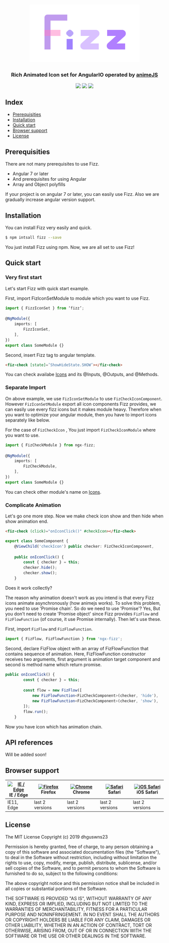 <h1 align="center">
  <img width="350" src="/assets/documentations/fizz-logo.png">

</h1>
<h3 align="center">Rich Animated Icon set for AngularIO operated by <a href="https://github.com/juliangarnier/anime">animeJS</a></h3>
<p align="center">
  <a href="http://fizz.ohjun.me"><img src="https://img.shields.io/badge/npm-6.1.0-blue.svg"></a>
  <a href="http://fizz.ohjun.me"><img src="https://img.shields.io/badge/version-0.1.0--alpha-green.svg"></a>
  <a href="http://fizz.ohjun.me"><img src="https://img.shields.io/badge/angular-7.0-red.svg"></a>
</p>

<h2>Index</h2>
<ul>
  <li><a href="#prerequisities">Prerequisities</a></li>
  <li><a href="#installation">Installation</a></li>
  <li><a href="#quick-start">Quick start</a></li>
  <li><a href="#browser-support">Browser support</a></li>
  <li><a href="#license">License</a></li>
</ul>

## Prerequisities

There are not many prerequisites to use Fizz.

- Angular 7 or later
- And prerequisites for using Angular
- Array and Object polyfills

If your project is on angular 7 or later, you can easily use Fizz. Also we are gradually increase angular version support.

## Installation

You can install Fizz very easily and quick.

```bash
$ npm intsall fizz --save
```

You just install Fizz using npm. Now, we are all set to use Fizz!

## Quick start

### Very first start

Let's start Fizz with quick start example.

First, import FizIconSetModule to module which you want to use Fizz.

```typescript
import { FizzIconSet } from ‘fizz’;

@NgModule({
	imports: [
		FizzIconSet,
	],
})
export class SomeModule {}
```

Second, insert Fizz tag to angular template.

```html
<fiz-check [state]=’ShowHideState.SHOW’></fiz-check>
```

You can check availabe [Icons](http://fizz.ohjun.me/icons) and its @Inputs, @Outputs, and @Methods.

### Separate Import

On above example, we use `FizIconSetModule` to use `FizCheckIconComponent`. However `FizIconSetModule` export all icon components Fizz provides, we can easily use every fizz icons but it makes module heavy. Therefore when you want to optimize your angular module, then you have to import icons separately like below.

For the case of `FizCheckIcon` , You just import `FizCheckIconModule` where you want to use.

```typescript
import { FizCheckModule } from ngx-fizz;

@NgModule({
    imports: [
        FizCheckModule,
    ],
})
export class SomeModule {}
```

You can check other module's name on [Icons](http://fizz.ohjun.me/icons).

### Complicate Animation

Let's go one more step. Now we make check icon show and then hide when show animation end.

```html
<fiz-check (click)="onIconClick()" #checkIcon></fiz-check>
```

```typescript
export class SomeComponent {
    @ViewChild('checkIcon') public checker: FizCheckIconComponent,
    
    public onIconClick() {
        const { checker } = this;
        checker.hide();
        checker.show();
    }
```

Does it work collectly?

The reason why animation doesn't work as you intend is that every Fizz icons animate asynchronously (how animejs works). To solve this problem, you need to use 'Promise chain'. So do we need to use 'Promise'? Yes, But you don't need to create 'Promise object' since Fizz provides `FizFlow` and `FizFlowFunction` (of course, it use Promise internally). Then let's use these.

First, import `FizFlow` and `FizFlowFunction`.

```typescript
import { FizFlow, FizFlowFunction } from 'ngx-fizz';
```

Second, declare FizFlow object with an array of FizFlowFunction that contains sequence of animation. Here, FizFlowFunction constructor receives two arguments, first argument is animation target component and second is method name which return promise.

```typescript
public onIconClick() {
        const { checker } = this;

        const flow = new FizFlow([
            new FizFlowFunction<FizCheckComponent>(checker, 'hide'),
            new FizFlowFunction<FizCheckComponent>(checker, 'show'),
        ]);
        flow.run();
    }
```

Now you have icon which has animation chain.

## API references

Will be added soon!

## Browser support

| [<img src="https://raw.githubusercontent.com/alrra/browser-logos/master/src/edge/edge_48x48.png" alt="IE / Edge" width="24px" height="24px" />](http://godban.github.io/browsers-support-badges/)</br>IE / Edge | [<img src="https://raw.githubusercontent.com/alrra/browser-logos/master/src/firefox/firefox_48x48.png" alt="Firefox" width="24px" height="24px" />](http://godban.github.io/browsers-support-badges/)</br>Firefox | [<img src="https://raw.githubusercontent.com/alrra/browser-logos/master/src/chrome/chrome_48x48.png" alt="Chrome" width="24px" height="24px" />](http://godban.github.io/browsers-support-badges/)</br>Chrome | [<img src="https://raw.githubusercontent.com/alrra/browser-logos/master/src/safari/safari_48x48.png" alt="Safari" width="24px" height="24px" />](http://godban.github.io/browsers-support-badges/)</br>Safari | [<img src="https://raw.githubusercontent.com/alrra/browser-logos/master/src/safari-ios/safari-ios_48x48.png" alt="iOS Safari" width="24px" height="24px" />](http://godban.github.io/browsers-support-badges/)</br>iOS Safari |
| --------- | --------- | --------- | --------- | --------- |
| IE11, Edge| last 2 versions| last 2 versions| last 2 versions| last 2 versions

## License

The MIT License Copyright (c) 2019 dhguswns23

Permission is hereby granted, free of charge, to any person obtaining a copy of this software and associated documentation files (the "Software"), to deal in the Software without restriction, including without limitation the rights to use, copy, modify, merge, publish, distribute, sublicense, and/or sell copies of the Software, and to permit persons to whom the Software is furnished to do so, subject to the following conditions:

The above copyright notice and this permission notice shall be included in all copies or substantial portions of the Software.

THE SOFTWARE IS PROVIDED "AS IS", WITHOUT WARRANTY OF ANY KIND, EXPRESS OR IMPLIED, INCLUDING BUT NOT LIMITED TO THE WARRANTIES OF MERCHANTABILITY, FITNESS FOR A PARTICULAR PURPOSE AND NONINFRINGEMENT. IN NO EVENT SHALL THE AUTHORS OR COPYRIGHT HOLDERS BE LIABLE FOR ANY CLAIM, DAMAGES OR OTHER LIABILITY, WHETHER IN AN ACTION OF CONTRACT, TORT OR OTHERWISE, ARISING FROM, OUT OF OR IN CONNECTION WITH THE SOFTWARE OR THE USE OR OTHER DEALINGS IN THE SOFTWARE.
